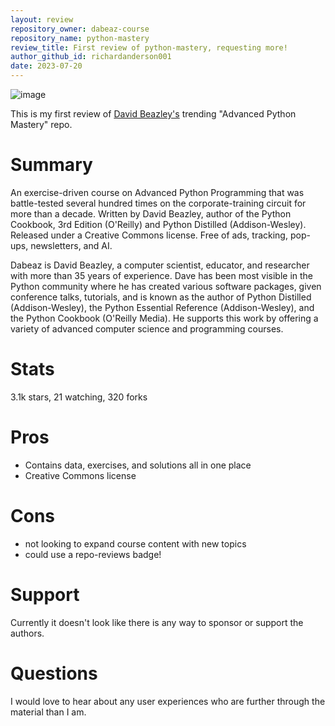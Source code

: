 ```yaml
---
layout: review
repository_owner: dabeaz-course
repository_name: python-mastery
review_title: First review of python-mastery, requesting more!
author_github_id: richardanderson001
date: 2023-07-20
---
```

![image](https://github.com/repo-reviews/repo-reviews.github.io/assets/136455818/f3e8c7c8-6c31-4930-9b6e-6c98da2566f1)

This is my first review of [David Beazley's](https://www.dabeaz.com/) trending "Advanced Python Mastery" repo.


# Summary

An exercise-driven course on Advanced Python Programming that was battle-tested several hundred times on the corporate-training circuit for more than a decade. Written by David Beazley, author of the Python Cookbook, 3rd Edition (O'Reilly) and Python Distilled (Addison-Wesley). Released under a Creative Commons license. Free of ads, tracking, pop-ups, newsletters, and AI.

Dabeaz is David Beazley, a computer scientist, educator, and researcher with more than 35 years of experience. Dave has been most visible in the Python community where he has created various software packages, given conference talks, tutorials, and is known as the author of Python Distilled (Addison-Wesley), the Python Essential Reference (Addison-Wesley), and the Python Cookbook (O'Reilly Media). He supports this work by offering a variety of advanced computer science and programming courses.

# Stats
3.1k stars, 21 watching, 320 forks

# Pros
- Contains data, exercises, and solutions all in one place
- Creative Commons license

# Cons
- not looking to expand course content with new topics
- could use a repo-reviews badge!

# Support

Currently it doesn't look like there is any way to sponsor or support the authors.

# Questions

I would love to hear about any user experiences who are further through the material than I am.

